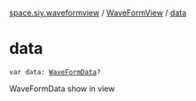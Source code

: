 [space.siy.waveformview](../index.md) / [WaveFormView](index.md) / [data](./data.md)

# data

`var data: `[`WaveFormData`](../-wave-form-data/index.md)`?`

WaveFormData show in view

